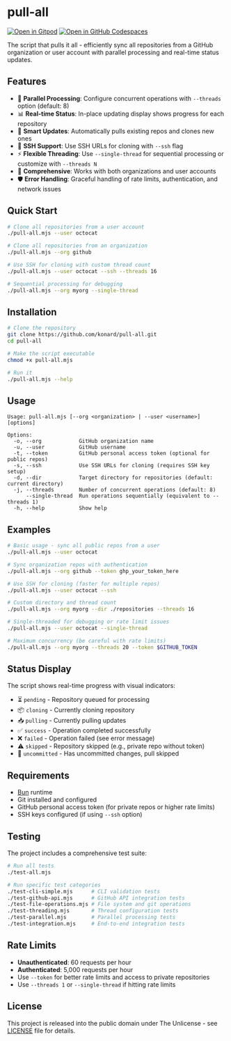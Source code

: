 # pull-all

[![Open in Gitpod](https://img.shields.io/badge/Gitpod-ready--to--code-f29718?style=flat-square&logo=gitpod)](https://gitpod.io/#https://github.com/konard/pull-all)
[![Open in GitHub Codespaces](https://img.shields.io/badge/GitHub%20Codespaces-Open-181717?style=flat-square&logo=github)](https://github.com/codespaces/new?hide_repo_select=true&ref=main&repo=konard/pull-all)

The script that pulls it all - efficiently sync all repositories from a GitHub organization or user account with parallel processing and real-time status updates.

## Features

- 🚀 **Parallel Processing**: Configure concurrent operations with `--threads` option (default: 8)
- 📊 **Real-time Status**: In-place updating display shows progress for each repository
- 🔄 **Smart Updates**: Automatically pulls existing repos and clones new ones
- 🔐 **SSH Support**: Use SSH URLs for cloning with `--ssh` flag
- ⚡ **Flexible Threading**: Use `--single-thread` for sequential processing or customize with `--threads N`
- 🎯 **Comprehensive**: Works with both organizations and user accounts
- 🛡️ **Error Handling**: Graceful handling of rate limits, authentication, and network issues

## Quick Start

```bash
# Clone all repositories from a user account
./pull-all.mjs --user octocat

# Clone all repositories from an organization
./pull-all.mjs --org github

# Use SSH for cloning with custom thread count
./pull-all.mjs --user octocat --ssh --threads 16

# Sequential processing for debugging
./pull-all.mjs --org myorg --single-thread
```

## Installation

```bash
# Clone the repository
git clone https://github.com/konard/pull-all.git
cd pull-all

# Make the script executable
chmod +x pull-all.mjs

# Run it
./pull-all.mjs --help
```

## Usage

```
Usage: pull-all.mjs [--org <organization> | --user <username>] [options]

Options:
  -o, --org            GitHub organization name
  -u, --user           GitHub username  
  -t, --token          GitHub personal access token (optional for public repos)
  -s, --ssh            Use SSH URLs for cloning (requires SSH key setup)
  -d, --dir            Target directory for repositories (default: current directory)
  -j, --threads        Number of concurrent operations (default: 8)
      --single-thread  Run operations sequentially (equivalent to --threads 1)
  -h, --help           Show help
```

## Examples

```bash
# Basic usage - sync all public repos from a user
./pull-all.mjs --user octocat

# Sync organization repos with authentication
./pull-all.mjs --org github --token ghp_your_token_here

# Use SSH for cloning (faster for multiple repos)
./pull-all.mjs --user octocat --ssh

# Custom directory and thread count
./pull-all.mjs --org myorg --dir ./repositories --threads 16

# Single-threaded for debugging or rate limit issues
./pull-all.mjs --user octocat --single-thread

# Maximum concurrency (be careful with rate limits)
./pull-all.mjs --org myorg --threads 20 --token $GITHUB_TOKEN
```

## Status Display

The script shows real-time progress with visual indicators:

- ⏳ `pending` - Repository queued for processing
- 📦 `cloning` - Currently cloning repository  
- 📥 `pulling` - Currently pulling updates
- ✅ `success` - Operation completed successfully
- ❌ `failed` - Operation failed (see error message)
- ⚠️ `skipped` - Repository skipped (e.g., private repo without token)
- 🔄 `uncommitted` - Has uncommitted changes, pull skipped

## Requirements

- [Bun](https://bun.sh/) runtime
- Git installed and configured
- GitHub personal access token (for private repos or higher rate limits)
- SSH keys configured (if using `--ssh` option)

## Testing

The project includes a comprehensive test suite:

```bash
# Run all tests
./test-all.mjs

# Run specific test categories
./test-cli-simple.mjs      # CLI validation tests
./test-github-api.mjs      # GitHub API integration tests  
./test-file-operations.mjs # File system and git operations
./test-threading.mjs       # Thread configuration tests
./test-parallel.mjs        # Parallel processing tests
./test-integration.mjs     # End-to-end integration tests
```

## Rate Limits

- **Unauthenticated**: 60 requests per hour
- **Authenticated**: 5,000 requests per hour
- Use `--token` for better rate limits and access to private repositories
- Use `--threads 1` or `--single-thread` if hitting rate limits

## License

This project is released into the public domain under The Unlicense - see [LICENSE](LICENSE) file for details.
